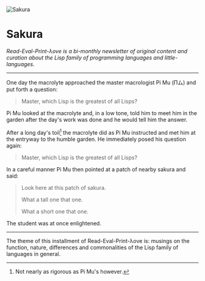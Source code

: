 ![Sakura](images/title_page.png)

# Sakura

*Read-Eval-Print-λove is a bi-monthly newsletter of original content and curation about the Lisp family of programming languages and little-languages.*

---

One day the macrolyte approached the master macrologist
Pi Mu (Πム) and put forth a question:

> Master, which Lisp is the greatest of all Lisps?

Pi Mu looked at the macrolyte and, in a low tone, told him 
to meet him in the garden after the day's work was done and he would tell him the answer.

After a long day's toil[^toil] the macrolyte did as Pi Mu instructed 
and met him at the entryway to the humble garden.  He 
immediately posed his question again:

> Master, which Lisp is the greatest of all Lisps?

In a careful manner Pi Mu then pointed at a patch of nearby sakura and said:

> Look here at this patch of sakura.
>
> What a tall one that one.
>
> What a short one that one.

The student was at once enlightened.

[^toil]: Not nearly as rigorous as Pi Mu's however.

---

The theme of this installment of Read-Eval-Print-λove is: musings on the function, nature, differences and commonalities of the Lisp family of languages in general.
